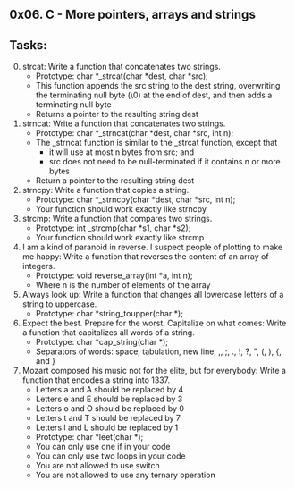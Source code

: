 0x06. C - More pointers, arrays and strings
-------------------------------------------
## Tasks:
0. strcat: Write a function that concatenates two strings.
	* Prototype: char *_strcat(char *dest, char *src);
	* This function appends the src string to the dest string, overwriting the terminating null byte (\0) at the end of dest, and then adds a terminating null byte
	* Returns a pointer to the resulting string dest
1. strncat: Write a function that concatenates two strings.
	* Prototype: char *_strncat(char *dest, char *src, int n);
	* The _strncat function is similar to the _strcat function, except that
		* it will use at most n bytes from src; and
		* src does not need to be null-terminated if it contains n or more bytes
	* Return a pointer to the resulting string dest
2. strncpy: Write a function that copies a string.
	* Prototype: char *_strncpy(char *dest, char *src, int n);
	* Your function should work exactly like strncpy
3. strcmp: Write a function that compares two strings.
	* Prototype: int _strcmp(char *s1, char *s2);
	* Your function should work exactly like strcmp
4. I am a kind of paranoid in reverse. I suspect people of plotting to make me happy: Write a function that reverses the content of an array of integers.
	* Prototype: void reverse_array(int *a, int n);
	* Where n is the number of elements of the array
5. Always look up: Write a function that changes all lowercase letters of a string to uppercase.
	* Prototype: char *string_toupper(char *);
6. Expect the best. Prepare for the worst. Capitalize on what comes: Write a function that capitalizes all words of a string.
	* Prototype: char *cap_string(char *);
	* Separators of words: space, tabulation, new line, ,, ;, ., !, ?, ", (, ), {, and }
7. Mozart composed his music not for the elite, but for everybody: Write a function that encodes a string into 1337.
	* Letters a and A should be replaced by 4
	* Letters e and E should be replaced by 3
	* Letters o and O should be replaced by 0
	* Letters t and T should be replaced by 7
	* Letters l and L should be replaced by 1
	* Prototype: char *leet(char *);
	* You can only use one if in your code
	* You can only use two loops in your code
	* You are not allowed to use switch
	* You are not allowed to use any ternary operation

